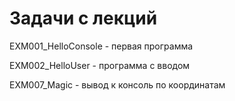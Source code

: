 # Задачи с лекций
EXM001_HelloConsole - первая программа

EXM002_HelloUser - программа с вводом

EXM007_Magic - вывод к консоль по координатам
